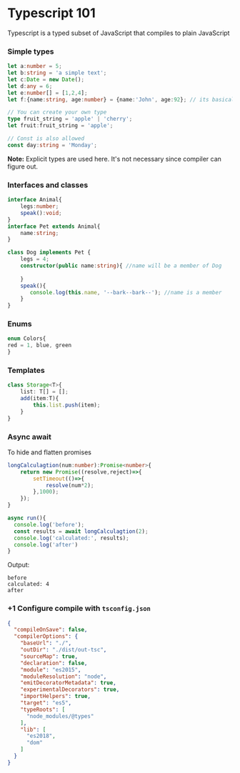 # Typescript 101
Typescript is a typed subset of JavaScript that compiles to plain JavaScript

### Simple types
```Typescript
let a:number = 5;
let b:string = 'a simple text'; 
let c:Date = new Date();
let d:any = 6;
let e:number[] = [1,2,4];
let f:{name:string, age:number} = {name:'John', age:92}; // its basically an interface definition

// You can create your own type
type fruit_string = 'apple' | 'cherry';
let fruit:fruit_string = 'apple';

// Const is also allowed
const day:string = 'Monday'; 
```
**Note:** Explicit types are used here. It's not necessary since compiler can figure out.

### Interfaces and classes
```Typescript
interface Animal{
	legs:number;
	speak():void;
}
interface Pet extends Animal{
	name:string;
}

class Dog implements Pet {
	legs = 4;
	constructor(public name:string){ //name will be a member of Dog
	  	
	}
	speak(){
	   console.log(this.name, '--bark--bark--'); //name is a member
	}
}
```

### Enums
```Typescript
enum Colors{
red = 1, blue, green
}
```

### Templates
```Typescript
class Storage<T>{
	list: T[] = [];
	add(item:T){
		this.list.push(item);
	}
}
```

### Async await
To hide and flatten promises
```Typescript
longCalculagtion(num:number):Promise<number>{
	return new Promise((resolve,reject)=>{
		setTimeout(()=>{
			resolve(num*2);
		},1000);
	});
}

async run(){
  console.log('before');
  const results = await longCalculagtion(2);
  console.log('calculated:', results);
  console.log('after')
}
```
Output:
```
before
calculated: 4
after
```

### +1 Configure compile with `tsconfig.json`
```json
{
  "compileOnSave": false,
  "compilerOptions": {
    "baseUrl": "./",
    "outDir": "./dist/out-tsc",
    "sourceMap": true,
    "declaration": false,
    "module": "es2015",
    "moduleResolution": "node",
    "emitDecoratorMetadata": true,
    "experimentalDecorators": true,
    "importHelpers": true,
    "target": "es5",
    "typeRoots": [
      "node_modules/@types"
    ],
    "lib": [
      "es2018",
      "dom"
    ]
  }
}

```

